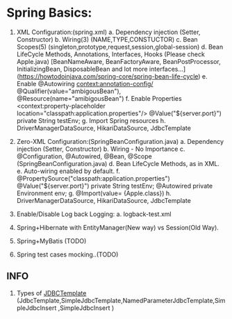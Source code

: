 Spring Basics:
==============
1. XML Configuration:(spring.xml)
	a. Dependency injection (Setter, Constructor)
	b. Wiring(3) (NAME,TYPE,CONSTUCTOR)
	c. Bean Scopes(5) (singleton,prototype,request,session,global-session)
	d. Bean LifeCycle Methods, Annotations, Interfaces, Hooks (Please check Apple.java)
		[BeanNameAware, BeanFactoryAware, BeanPostProcessor, InitializingBean, DisposableBean and lot more interfaces...]
		(https://howtodoinjava.com/spring-core/spring-bean-life-cycle)
	e. Enable @Autowiring <context:annotation-config/>
		@Qualifier(value="ambigousBean"), @Resource(name="amibigousBean")
	f. Enable Properties <context:property-placeholder location="classpath:application.properties"/>
		@Value("${server.port}") private String testEnv;
	g. Import Spring resources <import resource="spring2.xml"/>
	h. DriverManagerDataSource, HikariDataSource, JdbcTemplate

2. Zero-XML Configuration:(SpringBeanConfiguration.java)
	a. Dependency injection (Setter, Constructor)
	b. Wiring - No Importance
	c. @Configuration, @Autowired, @Bean, @Scope (SpringBeanConfiguration.java)
	d. Bean LifeCycle Methods, as in XML.
	e. Auto-wiring enabled by default.
	f. @PropertySource("classpath:application.properties")
		@Value("${server.port}") private String testEnv;
		@Autowired private Environment env;
	g. @Import(value= {Apple.class})
	h. DriverManagerDataSource, HikariDataSource, JdbcTemplate
	
3. Enable/Disable Log back Logging:
	a. logback-test.xml
4. Spring+Hibernate with EntityManager(New way) vs Session(Old Way).
5. Spring+MyBatis (TODO)
6. Spring test cases mocking..(TODO)

## INFO
1. Types of <a href="https://www.javatpoint.com/spring-JdbcTemplate-tutorial">JDBCTemplate</a> (JdbcTemplate,SimpleJdbcTemplate,NamedParameterJdbcTemplate,SimpleJdbcInsert ,SimpleJdbcInsert )
	
